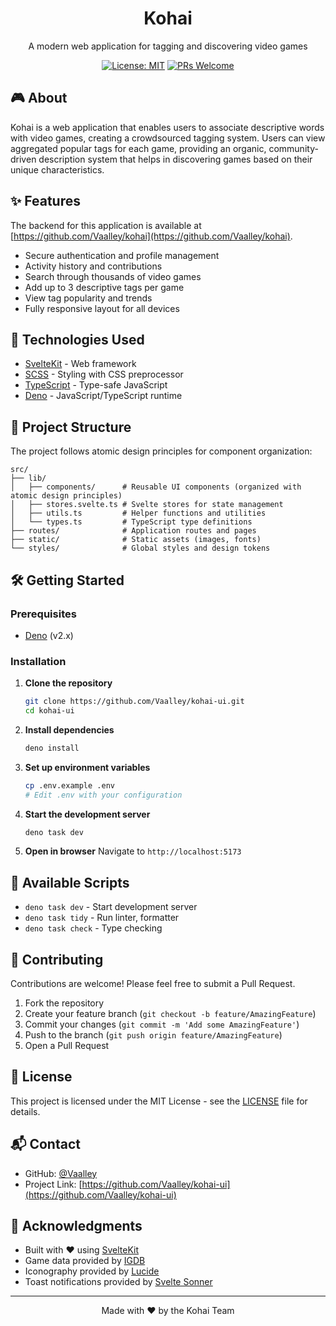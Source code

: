 <div align="center">
  <h1>Kohai</h1>
  <p>A modern web application for tagging and discovering video games</p>

[![License: MIT](https://img.shields.io/badge/License-MIT-yellow.svg)](https://opensource.org/licenses/MIT)
[![PRs Welcome](https://img.shields.io/badge/PRs-welcome-brightgreen.svg?style=flat-square)](http://makeapullrequest.com)

</div>

## 🎮 About

Kohai is a web application that enables users to associate descriptive words with video games, creating a crowdsourced
tagging system. Users can view aggregated popular tags for each game, providing an organic, community-driven description
system that helps in discovering games based on their unique characteristics.

## ✨ Features

The backend for this application is available at [https://github.com/Vaalley/kohai](https://github.com/Vaalley/kohai).

- Secure authentication and profile management
- Activity history and contributions
- Search through thousands of video games
- Add up to 3 descriptive tags per game
- View tag popularity and trends
- Fully responsive layout for all devices

## 🚀 Technologies Used

- [SvelteKit](https://svelte.dev/) - Web framework
- [SCSS](https://sass-lang.com/) - Styling with CSS preprocessor
- [TypeScript](https://www.typescriptlang.org/) - Type-safe JavaScript
- [Deno](https://deno.com/) - JavaScript/TypeScript runtime

## 📁 Project Structure

The project follows atomic design principles for component organization:

```
src/
├── lib/
│   ├── components/      # Reusable UI components (organized with atomic design principles)
│   ├── stores.svelte.ts # Svelte stores for state management
│   ├── utils.ts         # Helper functions and utilities
│   └── types.ts         # TypeScript type definitions
├── routes/              # Application routes and pages
├── static/              # Static assets (images, fonts)
└── styles/              # Global styles and design tokens
```

## 🛠️ Getting Started

### Prerequisites

- [Deno](https://deno.com/) (v2.x)

### Installation

1. **Clone the repository**
   ```bash
   git clone https://github.com/Vaalley/kohai-ui.git
   cd kohai-ui
   ```

2. **Install dependencies**
   ```bash
   deno install
   ```

3. **Set up environment variables**
   ```bash
   cp .env.example .env
   # Edit .env with your configuration
   ```

4. **Start the development server**
   ```bash
   deno task dev
   ```

5. **Open in browser** Navigate to `http://localhost:5173`

## 📜 Available Scripts

- `deno task dev` - Start development server
- `deno task tidy` - Run linter, formatter
- `deno task check` - Type checking

## 🤝 Contributing

Contributions are welcome! Please feel free to submit a Pull Request.

1. Fork the repository
2. Create your feature branch (`git checkout -b feature/AmazingFeature`)
3. Commit your changes (`git commit -m 'Add some AmazingFeature'`)
4. Push to the branch (`git push origin feature/AmazingFeature`)
5. Open a Pull Request

## 📄 License

This project is licensed under the MIT License - see the [LICENSE](LICENSE) file for details.

## 📬 Contact

- GitHub: [@Vaalley](https://github.com/Vaalley)
- Project Link: [https://github.com/Vaalley/kohai-ui](https://github.com/Vaalley/kohai-ui)

## 🌟 Acknowledgments

- Built with ❤️ using [SvelteKit](https://svelte.dev/)
- Game data provided by [IGDB](https://api-docs.igdb.com/)
- Iconography provided by [Lucide](https://lucide.dev/)
- Toast notifications provided by [Svelte Sonner](https://github.com/wobsoriano/svelte-sonner)

---

<div align="center">
  Made with &hearts; by the Kohai Team
</div>
